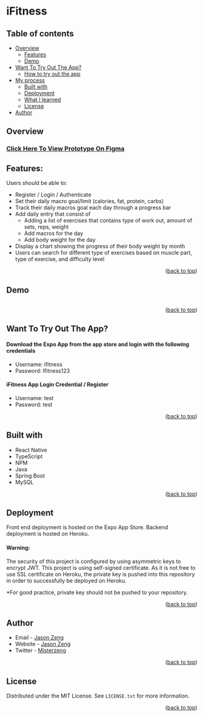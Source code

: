 <a name="readme-top"></a>

# iFitness

## Table of contents

- [Overview](#overview)
    - [Features](#features)
    - [Demo](#demo)
- [Want To Try Out The App?](#want-to-try-out-the-app)
    - [How to try out the app](#download-the-expo-app-from-the-app-store-and-login-with-the-following-credentials)
- [My process](#my-process)
    - [Built with](#built-with)
    - [Deployment](#deployment)
    - [What I learned](#deployment)
    - [License](#license)
- [Author](#author)


## Overview

### [Click Here To View Prototype On Figma](https://www.figma.com/proto/DfM12QFmp1UaJXW7bAwraG/iFitness?node-id=1%3A2&scaling=scale-down&page-id=0%3A1)


## Features:

Users should be able to:

- Register / Login / Authenticate
- Set their daily macro goal/limit (calories, fat, protein, carbs)
- Track their daily macros goal each day through a progress bar
- Add daily entry that consist of 
    - Adding a list of exercises that contains type of work out, amount of sets, reps, weight
    - Add macros for the day
    - Add body weight for the day
- Display a chart showing the progress of their body weight by month
- Users can search for different type of exercises based on muscle part, type of exercise, and difficulty level

<p align="right">(<a href="#readme-top">back to top</a>)</p>

## Demo

![]()

<p align="right">(<a href="#readme-top">back to top</a>)</p>

## Want To Try Out The App? 

#### Download the Expo App from the app store and login with the following credentials

- Username: ifitness
- Password: Ifitness123 

#### iFitness App Login Credential / Register 

- Username: test
- Password: test

<p align="right">(<a href="#readme-top">back to top</a>)</p>

## Built with

- React Native
- TypeScript
- NPM
- Java
- Spring Boot
- MySQL

<p align="right">(<a href="#readme-top">back to top</a>)</p>

## Deployment

Front end deployment is hosted on the Expo App Store. Backend deployment is hosted on Heroku.

#### Warning: 
The security of this project is configured by using asymmetric keys to encrypt JWT.
This project is using self-signed certificate. As it is not free to use SSL certificate on Heroku, 
the private key is pushed into this repository in order to successfully be deployed on Heroku. 

*For good practice, private key should not be pushed to your repository. 

<p align="right">(<a href="#readme-top">back to top</a>)</p>

## Author

- Email - [Jason Zeng](mailto:officialjasonzeng@gmail.com?subject=[GitHub]%20iFitness%20App)
- Website - [Jason Zeng](https://jasonz.dev/)
- Twitter - [Misterzeng](https://www.twitter.com/misterzeng)

<p align="right">(<a href="#readme-top">back to top</a>)</p>

## License

Distributed under the MIT License. See `LICENSE.txt` for more information.

<p align="right">(<a href="#readme-top">back to top</a>)</p>